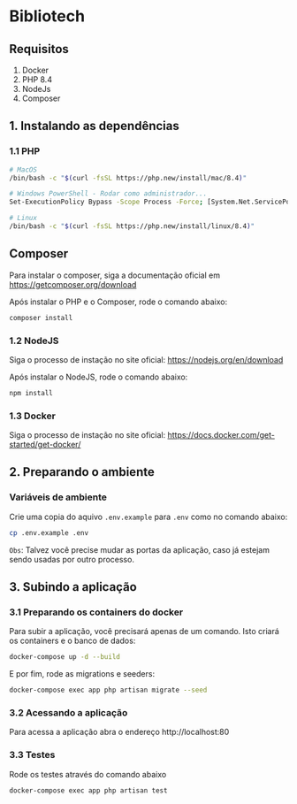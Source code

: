 # Bibliotech

## Requisitos

1. Docker
2. PHP 8.4
3. NodeJs
4. Composer

## 1. Instalando as dependências

### 1.1 PHP

```sh
# MacOS
/bin/bash -c "$(curl -fsSL https://php.new/install/mac/8.4)"

# Windows PowerShell - Rodar como administrador...
Set-ExecutionPolicy Bypass -Scope Process -Force; [System.Net.ServicePointManager]::SecurityProtocol = [System.Net.ServicePointManager]::SecurityProtocol -bor 3072; iex ((New-Object System.Net.WebClient).DownloadString('https://php.new/install/windows/8.4'))

# Linux
/bin/bash -c "$(curl -fsSL https://php.new/install/linux/8.4)"
```

## Composer

Para instalar o composer, siga a documentação oficial em https://getcomposer.org/download

Após instalar o PHP e o Composer, rode o comando abaixo:

```sh
composer install
```

### 1.2 NodeJS

Siga o processo de instação no site oficial: https://nodejs.org/en/download

Após instalar o NodeJS, rode o comando abaixo:

```sh
npm install
```

### 1.3 Docker
Siga o processo de instação no site oficial: https://docs.docker.com/get-started/get-docker/

## 2. Preparando o ambiente

### Variáveis de ambiente

Crie uma copia do aquivo `.env.example` para `.env` como no comando abaixo:

 ```sh
 cp .env.example .env
 ```

`Obs`: Talvez você precise mudar as portas da aplicação, caso já estejam sendo usadas por outro processo.

## 3. Subindo a aplicação

### 3.1 Preparando os containers do docker
Para subir  a aplicação, você precisará apenas de um comando.
Isto criará os containers e o banco de dados:

```sh
docker-compose up -d --build
```

E por fim, rode as migrations e seeders:

```sh
docker-compose exec app php artisan migrate --seed
```

### 3.2 Acessando a aplicação

Para acessa a aplicação abra o endereço http://localhost:80

### 3.3 Testes

Rode os testes através do comando abaixo

```sh
docker-compose exec app php artisan test
```